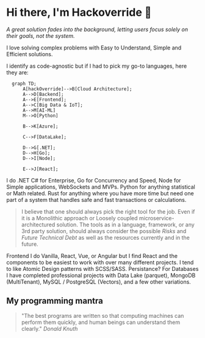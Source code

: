 # Hi there, I'm Hackoverride 👋

*A great solution fades into the background, letting users focus solely on their goals, not the system.*

I love solving complex problems with Easy to Understand, Simple and Efficient solutions.

I identify as code-agnostic but if I had to pick my go-to languages, here they are:

```mermaid
  graph TD;
      A[hackOverride]-->B[Cloud Architecture];
      A-->D[Backend];
      A-->E[Frontend];
      A-->C[Big Data & IoT];
      A-->M[AI-ML]
      M-->O[Python]

      B-->K[Azure];

      C-->F[DataLake];

      D-->G[.NET];
      D-->H[Go];
      D-->I[Node];

      E-->J[React];
```

I do .NET C# for Enterprise, Go for Concurrency and Speed, Node for Simple applications, WebSockets and MVPs. Python for anything statistical or Math related.
Rust for anything where you have more time but need one part of a system that handles safe and fast transactions or calculations.

> I believe that one should always pick the right tool for the job. Even if it is a Monolithic approach or Loosely coupled microservice-architectured solution.
> The tools as in a language, framework, or any 3rd party solution, should always consider the possible *Risks* and *Future Technical Debt* as well as the resources currently and in the future.

Frontend I do Vanilla, React, Vue, or Angular but I find React and the components to be easiest to work with over many different projects. I tend to like Atomic Design patterns with SCSS/SASS.
Persistance? For Databases I have completed professional projects with Data Lake (parquet), MongoDB (MultiTenant), MySQL / PostgreSQL (Vectors), and a few other variations. 

## My programming mantra

> "The best programs are written so that computing machines can perform them quickly, and human beings can understand them clearly."
> *Donald Knuth*
